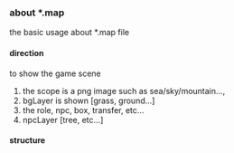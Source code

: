 ### about *.map

the basic usage about *.map file

#### direction 

to show the game scene
1. the scope is a png image such as sea/sky/mountain..., 
2. bgLayer is shown [grass, ground...]
3. the role, npc, box, transfer, etc...
4. npcLayer [tree, etc...] 


#### structure




